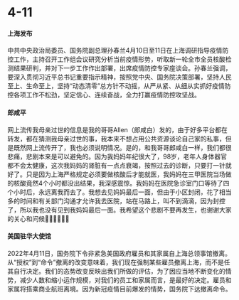 # 4-11

#### 上海发布

中共中央政治局委员、国务院副总理孙春兰4月10日至11日在上海调研指导疫情防控工作，主持召开工作组会议研究分析当前疫情形势，听取新一轮全市全员核酸检测结果研判，并对下一步工作作出部署，出席疫情防控专家座谈会。孙春兰强调，要深入贯彻习近平总书记重要指示精神，按照党中央、国务院决策部署，坚持人民至上、生命至上，坚持“动态清零”总方针不动摇，从严从紧、从细从实抓好疫情防控各项工作不松劲，坚定信心、连续奋战，全力打赢疫情防控攻坚战。

#### 郎咸平

网上流传我母亲过世的信息是我的哥哥Allen（郎咸白）发的，由于好多平台都在转发，都在猜测我母亲过世的事，我本来不想占用公共资源谈论自己家的私事，但是既然网上流传开了，我也必须说明情况。是的，和我哥哥郎咸白一样，我们都很悲痛，悲剧本来是可以避免的。因为我妈妈年纪很大了，98岁，老年人身体器官都不会太健康，这次我妈妈的肾脏有一点点衰竭，按照过去的诊断，只要打一针就好了。只是因为上海严格规定必须要做核酸后才能就医，我妈妈在三甲医院当场做的核酸竟然4个小时都没出结果，我深感震惊。我妈妈在医院急诊室门口等待了四个小时后，永远离我而去了。我想去见妈妈最后一面，但由于小区封闭，花了相当多的时间和有关部门沟通才允许我去医院，站在马路上，叫不到滴滴，因为封控了，所以我也没有见到我妈妈最后一面。我希望这个悲剧不要再发生，也谢谢大家的关心和问候🙏🙏🙏🙏🙏🙏

#### 美国驻华大使馆

2022年4月11日，国务院下令非紧急美国政府雇员和其家属自上海总领事馆撤离。从“授权”到“命令”撤离的改变意味着，我们现在强制某些雇员撤离上海，而不是任其自行决定。我们的态势改变反映出我们所做的评估，为了因应当地不断变化的情势，减少人数和缩小运作规模，对我们的员工和家属而言，是最好的决定。雇员和家属将搭乘商业航班离境。因为新冠疫情目前爆发的情势，国务院下达撤离命令。
